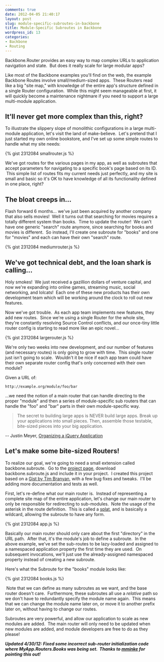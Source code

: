 ```yaml
---
comments: true
date: 2012-04-05 21:40:17
layout: post
slug: module-specific-subroutes-in-backbone
title: Module-Specific Subroutes in Backbone
wordpress_id: 13
categories:
- Backbone
- Routing
---
```

Backbone.Router provides an easy way to map complex URLs to application navigation and state.  But does it really scale for large modular apps?<!-- more -->

Like most of the Backbone examples you'll find on the web, the example Backbone Routes involve small/medium-sized apps.  These Routers read like a big "site map," with knowledge of the entire app's structure defined in a single Router configuration.  While this might seem manageable at first, it will quickly become a maintenance nightmare if you need to support a large multi-module application.


## It'll never get more complex than this, right?


To illustrate the slippery slope of monolithic configurations in a large multi-module application, let's visit the land of make-believe.  Let's pretend that I just started my own online bookstore, and I've set up some simple routes to handle what my site needs:

{% gist 2312084 smallrouter.js %}

We've got routes for the various pages in my app, as well as subroutes that accept parameters for navigating to a specific book's page based on its ID.  This simple list of routes fits my current needs just perfectly, and my site is small and basic so it's OK to have knowledge of all its functionality defined in one place, right?


## The bloat creeps in...


Flash forward 6 months... we've just been acquired by another company that also sells movies!  Well it turns out that searching for movies requires a totally different system than books.  Time to update the router!  We can't have one generic "search" route anymore, since searching for books and movies is different.  So instead, I'll create one subroute for "books" and one for "movies" and each can have their own "search" route.

{% gist 2312084 mediumrouter.js %}


## We've got technical debt, and the loan shark is calling...


Holy smokes!  We just received a gazillion dollars of venture capital, and now we're expanding into online games, streaming music, social networking, and lolcats!  Each one of these new products has their own development team which will be working around the clock to roll out new features.

Now we've got trouble.  As each app team implements new features, they add new routes.  Since we're using a single Router for the whole site, they're constantly resolving Source Control conflicts, and our once-tiny little router config is starting to read more like an epic novel...

{% gist 2312084 largerouter.js %}

We're only two weeks into new development, and our number of features (and necessary routes) is only going to grow with time.  This single router just isn't going to scale.  Wouldn't it be nice if each app team could have their own separate router config that's only concerned with their own module?

Given a URL of:

    
    http://example.org/module/foo/bar


...we need the notion of a main router that can handle directing to the proper "module" and then a series of module-specific sub routers that can handle the "foo" and "bar" parts in their own module-specific way.


> The secret to building large apps is NEVER build large apps. Break up your applications into small pieces. Then, assemble those testable, bite-sized pieces into your big application.




-- Justin Meyer, [Organizing a jQuery Application](http://jupiterjs.com/news/organizing-a-jquery-application)





## Let's make some bite-sized Routers!


To realize our goal, we're going to need a small extension called backbone.subroute.  Go to the [project page](https://github.com/ModelN/backbone.subroute), download backbone.subroute.js and include it in your project.  I created this project based on a [Gist by Tim Branyan](https://gist.github.com/1235317), with a few bug fixes and tweaks.  I'll be adding more documentation and tests as well.

First, let's re-define what our main router is.  Instead of representing a complete site map of the entire application, let's change our main router to only be responsible for redirecting to sub-modules.  Note the usage of the asterisk in the route definition.  This is called a [splat](http://documentcloud.github.com/backbone/#Router-routes), and is basically a wildcard, allowing the subroute to have any form.

{% gist 2312084 app.js %}


Basically our main router should only care about the first "directory" in the URL path.  After that, it's the module's job to define a subroute.  In the above example, we've set the sub-routes to be lazy-loaded and assigned to a namespaced application property the first time they are used.  On subsequent invocations, we'll just use the already-assigned namespaced property instead of creating a new subroute.







Here's what the Subroute for the "books" module looks like:






{% gist 2312084 books.js %}


 Note that we can define as many subroutes as we want, and the base router doesn't care.  Furthermore, these subroutes all use a _relative_ path so we don't have to redundantly specify the module name again.  This means that we can change the module name later on, or move it to another prefix later on, without having to change our routes.










Subroutes are very powerful, and allow our application to scale as new modules are added.  The main router will only need to be updated when new modules are added, and module developers are free to do as they please!







_**Updated 4/30/12: Fixed some incorrect sub-router initialization code where MyApp.Routers.Books was being set.  Thanks to [mminke](http://www.geekdave.com/?p=13#comment-10) for pointing this out!**_
